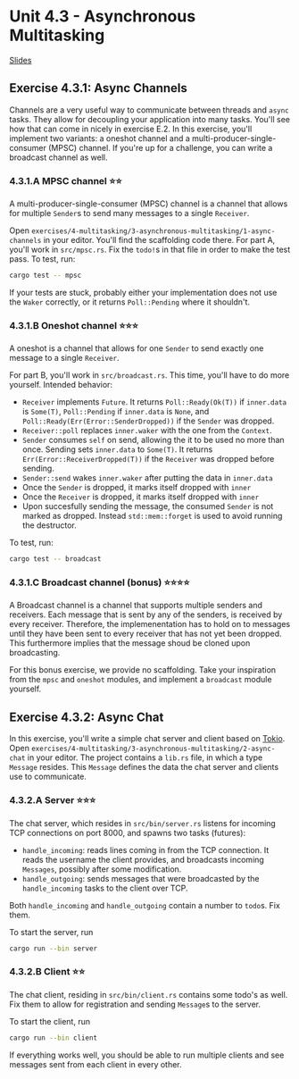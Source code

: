 # Unit 4.3 - Asynchronous Multitasking

<a href="/slides/4_3/" target="_blank">Slides</a>

## Exercise 4.3.1: Async Channels

Channels are a very useful way to communicate between threads and `async` tasks. They allow for decoupling your application into many tasks. You'll see how that can come in nicely in exercise E.2. In this exercise, you'll implement two variants: a oneshot channel and a multi-producer-single-consumer (MPSC) channel. If you're up for a challenge, you can write a broadcast channel as well.

### 4.3.1.A MPSC channel ⭐⭐
A multi-producer-single-consumer (MPSC) channel is a channel that allows for multiple `Sender`s to send many messages to a single `Receiver`.

Open `exercises/4-multitasking/3-asynchronous-multitasking/1-async-channels` in your editor. You'll find the scaffolding code there. For part A, you'll work in `src/mpsc.rs`. Fix the `todo!`s in that file in order to make the test pass. To test, run:

```bash
cargo test -- mpsc
```

If your tests are stuck, probably either your implementation does not use the `Waker` correctly, or it returns `Poll::Pending` where it shouldn't.

### 4.3.1.B Oneshot channel ⭐⭐⭐
A oneshot is a channel that allows for one `Sender` to send exactly one message to a single `Receiver`.

For part B, you'll work in `src/broadcast.rs`. This time, you'll have to do more yourself. Intended behavior:

- `Receiver` implements `Future`. It returns `Poll::Ready(Ok(T))` if `inner.data` is `Some(T)`, `Poll::Pending` if `inner.data` is `None`, and `Poll::Ready(Err(Error::SenderDropped))` if the `Sender` was dropped.
- `Receiver::poll` replaces `inner.waker` with the one from the `Context`.
- `Sender` consumes `self` on send, allowing the it to be used no more than once. Sending sets `inner.data` to `Some(T)`. It returns `Err(Error::ReceiverDropped(T))` if the `Receiver` was dropped before sending.
- `Sender::send` wakes `inner.waker` after putting the data in `inner.data`
- Once the `Sender` is dropped, it marks itself dropped with `inner`
- Once the `Receiver` is dropped, it marks itself dropped with `inner`
- Upon succesfully sending the message, the consumed `Sender` is not marked as dropped. Instead `std::mem::forget` is used to avoid running the destructor.

To test, run:
```bash
cargo test -- broadcast
```

### 4.3.1.C Broadcast channel (bonus) ⭐⭐⭐⭐
A Broadcast channel is a channel that supports multiple senders and receivers. Each message that is sent by any of the senders, is received by every receiver. Therefore, the implemenentation has to hold on to messages until they have been sent to every receiver that has not yet been dropped. This furthermore implies that the message shoud be cloned upon broadcasting.

For this bonus exercise, we provide no scaffolding. Take your inspiration from the `mpsc` and `oneshot` modules, and implement a `broadcast` module yourself.
## Exercise 4.3.2: Async Chat

In this exercise, you'll write a simple chat server and client based on [Tokio](https://lib.rs/crates/tokio). Open `exercises/4-multitasking/3-asynchronous-multitasking/2-async-chat` in your editor. The project contains a `lib.rs` file, in which a type `Message` resides. This `Message` defines the data the chat server and clients use to communicate.

### 4.3.2.A Server ⭐⭐⭐
The chat server, which resides in `src/bin/server.rs` listens for incoming TCP connections on port 8000, and spawns two tasks (futures):

- `handle_incoming`: reads lines coming in from the TCP connection. It reads the username the client provides, and broadcasts incoming `Messages`, possibly after some modification.
- `handle_outgoing`: sends messages that were broadcasted by the `handle_incoming` tasks to the client over TCP.

Both `handle_incoming` and `handle_outgoing` contain a number to `todo`s. Fix them.

To start the server, run

```bash
cargo run --bin server
```

### 4.3.2.B Client ⭐⭐
The chat client, residing in `src/bin/client.rs` contains some todo's as well. Fix them to allow for registration and sending `Message`s to the server.

To start the client, run

```bash
cargo run --bin client
```

If everything works well, you should be able to run multiple clients and see messages sent from each client in every other.

